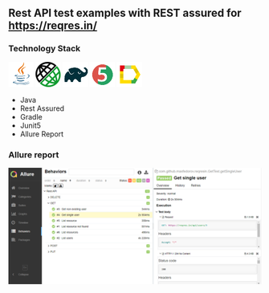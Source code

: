 ## Rest API test examples with REST assured for https://reqres.in/

### Technology Stack
![Java](readme/Java.png)
![Rest Assured](readme/RestAssured.png)
![Gradle](readme/Gradle.png)
![JUnit5](readme/JUnit5.png)
![Allure_Report](readme/Allure_Report.png)
- Java
- Rest Assured
- Gradle
- Junit5
- Allure Report

### Allure report
![Allure](readme/Allure.png)

